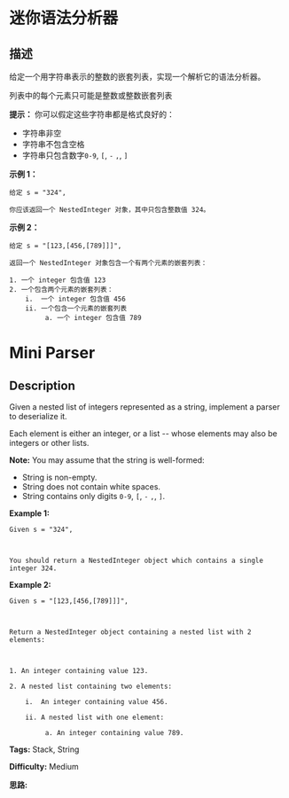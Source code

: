 # 迷你语法分析器

## 描述

给定一个用字符串表示的整数的嵌套列表，实现一个解析它的语法分析器。

列表中的每个元素只可能是整数或整数嵌套列表

**提示：** 你可以假定这些字符串都是格式良好的：

  * 字符串非空
  * 字符串不包含空格
  * 字符串只包含数字`0-9`, `[`, `-` `,`, `]`



**示例 1：**

    
    
    给定 s = "324",
    
    你应该返回一个 NestedInteger 对象，其中只包含整数值 324。
    



**示例 2：**

    
    
    给定 s = "[123,[456,[789]]]",
    
    返回一个 NestedInteger 对象包含一个有两个元素的嵌套列表：
    
    1. 一个 integer 包含值 123
    2. 一个包含两个元素的嵌套列表：
        i.  一个 integer 包含值 456
        ii. 一个包含一个元素的嵌套列表
             a. 一个 integer 包含值 789
    





# Mini Parser

## Description



Given a nested list of integers represented as a string, implement a parser to deserialize it.

Each element is either an integer, or a list -- whose elements may also be integers or other lists.

**Note:** You may assume that the string is well-formed:

  * String is non-empty.
  * String does not contain white spaces.
  * String contains only digits `0-9`, `[`, `-` `,`, `]`.

**Example 1:**

    
    
    Given s = "324",
    
    You should return a NestedInteger object which contains a single integer 324.
    

**Example 2:**

    
    
    Given s = "[123,[456,[789]]]",
    
    Return a NestedInteger object containing a nested list with 2 elements:
    
    1. An integer containing value 123.
    2. A nested list containing two elements:
        i.  An integer containing value 456.
        ii. A nested list with one element:
             a. An integer containing value 789.
    


**Tags:** Stack, String

**Difficulty:** Medium

**思路:**
